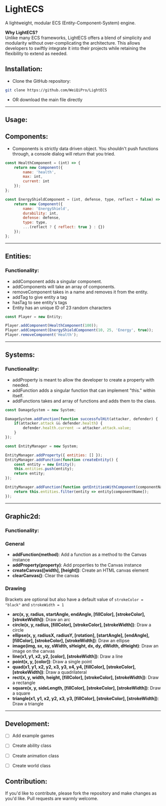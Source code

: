 # LightECS

A lightweight, modular ECS (Entity-Component-System) engine.

**Why LightECS?**  
Unlike many ECS frameworks, LightECS offers a blend of simplicity and modularity without over-complicating the architecture. This allows developers to swiftly integrate it into their projects while retaining the flexibility to extend as needed.

## Installation:

- Clone the GitHub repository:
```bash
git clone https://github.com/WeiQiPro/LightECS
```
- OR download the main file directly
---

## Usage:

## Components:
- Components is strictly data driven object. You shouldn't push functions through, a console dialog will return that you tried.

```js
const HealthComponent = (int) => {
    return new Component({
        name: 'health',
        max: int,
        current: int
    });
};

const EnergyShieldComponent = (int, defense, type, reflect = false) => {
    return new Component({
        name: 'EnergyShield',
        durability: int,
        defense: defense,
        type: type,
        ...(reflect ? { reflect: true } : {})
    });
};
```
---

## Entities:
### Functionality:
  - addComponent adds a singular component.
  - addComponents will take an array of components.
  - removeComponent takes in a name and removes it from the entity.
  - addTag to give entity a tag
  - hasTag to see entity's tags
  - Entity has an unique ID of 23 random characters

```js
const Player = new Entity;

Player.addComponent(HealthComponent(100));
Player.addComponent(EnergyShieldComponent(10, 25, 'Energy', true));
Player.removeComponent('Health');
```
---

## Systems:
### Functionality:
  - addProperty is meant to allow the developer to create a property with needed.
  - addFunction adds a singular function that can implement "this." within itself.
  - addFunctions takes and array of functions and adds them to the class.


```js
const DamageSystem = new System;

DamageSystem.addFunction(function successfulHit(attacker, defender) {
    if(attacker.attack && defender.health) {
        defender.health.current -= attacker.attack.value; 
    }
});

const EntityManager = new System;

EntityManager.addProperty({ entities: [] });
EntityManager.addFunction(function createEntity() {
    const entity = new Entity();
    this.entities.push(entity);
    return entity;
});

EntityManager.addFunction(function getEntitiesWithComponent(componentName) {
    return this.entities.filter(entity => entity[componentName]);
});
```
---
## Graphic2d:
### Functionality:
### General

- **addFunction(method)**: Add a function as a method to the Canvas instance
- **addProperty(property)**: Add properties to the Canvas instance
- **createCanvas([width], [height])**: Create an HTML canvas element
- **clearCanvas()**: Clear the canvas

### Drawing
Brackets are optional but also have a default value of `strokeColor = "black"` and `strokeWidth = 1`
- **arc(x, y, radius, startAngle, endAngle, [fillColor], [strokeColor], [strokeWidth])**: Draw an arc
- **circle(x, y, radius, [fillColor], [strokeColor], [strokeWidth])**: Draw a circle
- **ellipse(x, y, radiusX, radiusY, [rotation], [startAngle], [endAngle], [fillColor], [strokeColor], [strokeWidth])**: Draw an ellipse
- **image(img, sx, sy, sWidth, sHeight, dx, dy, dWidth, dHeight)**: Draw an image on the canvas
- **line(x1, y1, x2, y2, [color], [strokeWidth])**: Draw a line
- **point(x, y, [color])**: Draw a single point
- **quad(x1, y1, x2, y2, x3, y3, x4, y4, [fillColor], [strokeColor], [strokeWidth])**: Draw a quadrilateral
- **rect(x, y, width, height, [fillColor], [strokeColor], [strokeWidth])**: Draw a rectangle
- **square(x, y, sideLength, [fillColor], [strokeColor], [strokeWidth])**: Draw a square
- **triangle(x1, y1, x2, y2, x3, y3, [fillColor], [strokeColor], [strokeWidth])**: Draw a triangle

---

## Development:
- [ ] Add example games
- [ ] Create ability class
- [ ] Create animation class
- [ ] Create world class


## Contribution:
If you'd like to contribute, please fork the repository and make changes as you'd like. Pull requests are warmly welcome.
